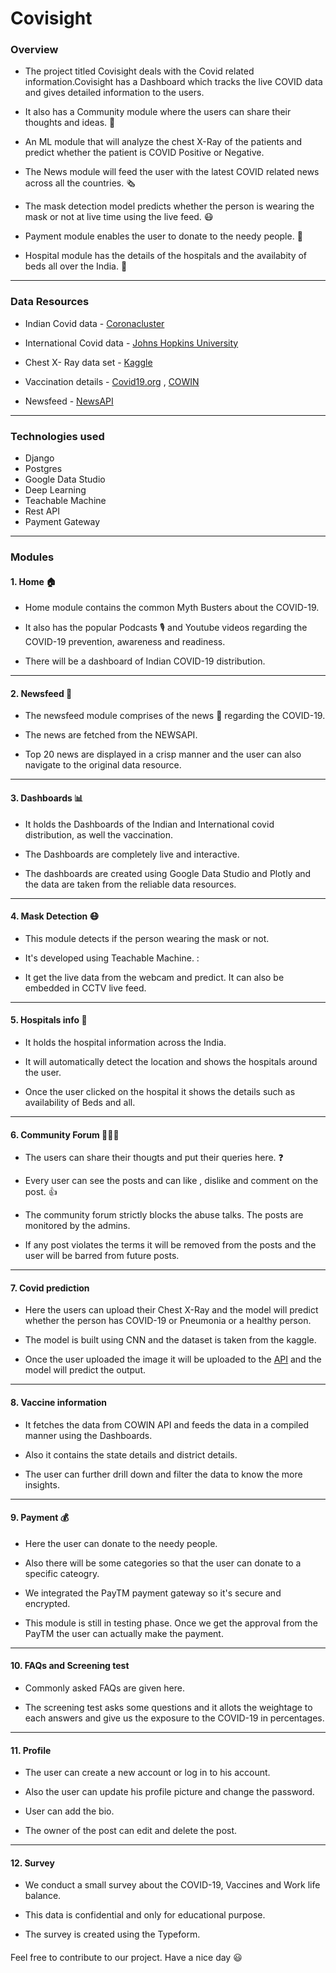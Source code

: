 # Covisight

### Overview

* The project titled Covisight deals with the Covid related information.Covisight has a Dashboard which tracks the live COVID data and gives detailed information to the users.

* It also has a Community module where the users can share their thoughts and ideas. 💭

* An ML module that will analyze the chest X-Ray of the patients and predict whether the patient is COVID Positive or Negative. 

* The News module will feed the user with the latest COVID related news across all the countries. 🗞️

* The mask detection model predicts whether the person is wearing the mask or not at live time using the live feed. 😷

* Payment module enables the user to donate to the needy people. 💸

* Hospital module has the details of the hospitals and the availabity of beds all over the India. 🏥

***
### Data Resources

* Indian Covid data - [Coronacluster](https://coronaclusters.in/)

* International Covid data - [Johns Hopkins University](https://github.com/CSSEGISandData/COVID-19)

* Chest X- Ray data set - [Kaggle](https://www.kaggle.com/prashant268/chest-xray-covid19-pneumonia)

* Vaccination details - [Covid19.org](https://api.covid19india.org/) , [COWIN](https://apisetu.gov.in/public/marketplace/api/cowin)

* Newsfeed - [NewsAPI](https://newsapi.org/)

***

### Technologies used

* Django
* Postgres
* Google Data Studio
* Deep Learning
* Teachable Machine
* Rest API
* Payment Gateway

***

### Modules

#### 1. Home 🏠

* Home module contains the common Myth Busters about the COVID-19.

* It also has the popular Podcasts 🎙️ and Youtube videos regarding the COVID-19 prevention, awareness and readiness.

* There will be a dashboard of Indian COVID-19 distribution.

***

#### 2. Newsfeed 📰

* The newsfeed module comprises of the news 📰 regarding the COVID-19.

* The news are fetched from the NEWSAPI.

* Top 20 news are displayed in a crisp manner and the user can also navigate to the original data resource.

***

#### 3. Dashboards 📊

* It holds the Dashboards of the Indian and International covid distribution, as well the vaccination.

* The Dashboards are completely live and interactive.

* The dashboards are created using Google Data Studio and Plotly and the data are taken from the reliable data resources.

***

#### 4. Mask Detection 😷

* This module detects if the person wearing the mask or not.

* It's developed using Teachable Machine. :

* It get the live data from the webcam and predict. It can also be embedded in CCTV live feed.

***

#### 5. Hospitals info 🏥 

* It holds the hospital information across the India.

* It will automatically detect the location and shows the hospitals around the user.

* Once the user clicked on the hospital it shows the details such as availability of Beds and all.

***

#### 6. Community Forum 🧑‍🤝‍🧑

* The users can share their thougts and put their queries here. ❓

* Every user can see the posts and can like , dislike and comment on the post. 👍

* The community forum strictly blocks the abuse talks. The posts are monitored by the admins.

* If any post violates the terms it will be removed from the posts and the user will be barred from future posts. 

***

#### 7. Covid prediction 

* Here the users can upload their Chest X-Ray and the model will predict whether the person has COVID-19 or Pneumonia or a healthy person.

* The model is built using CNN and the dataset is taken from the kaggle. 



* Once the user uploaded the image it will be uploaded to the [API](https://covidlungsdetection.herokuapp.com/) and the model will predict the output.

***

#### 8. Vaccine information

* It fetches the data from COWIN API and feeds the data in a compiled manner using the Dashboards.

* Also it contains the state details and district details.

* The user can further drill down and filter the data to know the more insights.

***

#### 9. Payment 💰

* Here the user can donate to the needy people. 

* Also there will be some categories so that the user can donate to a specific cateogry.

* We integrated the PayTM payment gateway so it's secure and encrypted. 

* This module is still in testing phase. Once we get the approval from the PayTM the user can actually make the payment.

***

#### 10. FAQs and Screening test

* Commonly asked FAQs are given here.

* The screening test asks some questions and it allots the weightage to each answers and give us the exposure to the COVID-19 in percentages.

***

#### 11. Profile

* The user can create a new account or log in to his account.

* Also the user can update his profile picture and change the password.

* User can add the bio.

* The owner of the post can edit and delete the post. 

***

#### 12. Survey

* We conduct a small survey about the COVID-19, Vaccines and Work life balance.

* This data is confidential and only for educational purpose.

* The survey is created using the Typeform. 

####

Feel free to contribute to our project. Have a nice day 😃














